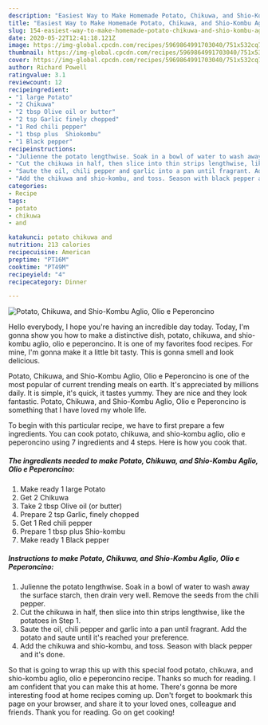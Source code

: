 ```yaml
---
description: "Easiest Way to Make Homemade Potato, Chikuwa, and Shio-Kombu Aglio, Olio e Peperoncino"
title: "Easiest Way to Make Homemade Potato, Chikuwa, and Shio-Kombu Aglio, Olio e Peperoncino"
slug: 154-easiest-way-to-make-homemade-potato-chikuwa-and-shio-kombu-aglio-olio-e-peperoncino
date: 2020-05-22T12:41:18.121Z
image: https://img-global.cpcdn.com/recipes/5969864991703040/751x532cq70/potato-chikuwa-and-shio-kombu-aglio-olio-e-peperoncino-recipe-main-photo.jpg
thumbnail: https://img-global.cpcdn.com/recipes/5969864991703040/751x532cq70/potato-chikuwa-and-shio-kombu-aglio-olio-e-peperoncino-recipe-main-photo.jpg
cover: https://img-global.cpcdn.com/recipes/5969864991703040/751x532cq70/potato-chikuwa-and-shio-kombu-aglio-olio-e-peperoncino-recipe-main-photo.jpg
author: Richard Powell
ratingvalue: 3.1
reviewcount: 12
recipeingredient:
- "1 large Potato"
- "2 Chikuwa"
- "2 tbsp Olive oil or butter"
- "2 tsp Garlic finely chopped"
- "1 Red chili pepper"
- "1 tbsp plus  Shiokombu"
- "1 Black pepper"
recipeinstructions:
- "Julienne the potato lengthwise. Soak in a bowl of water to wash away the surface starch, then drain very well. Remove the seeds from the chili pepper."
- "Cut the chikuwa in half, then slice into thin strips lengthwise, like the potatoes in Step 1."
- "Saute the oil, chili pepper and garlic into a pan until fragrant. Add the potato and saute until it&#39;s reached your preference."
- "Add the chikuwa and shio-kombu, and toss. Season with black pepper and it&#39;s done."
categories:
- Recipe
tags:
- potato
- chikuwa
- and

katakunci: potato chikuwa and 
nutrition: 213 calories
recipecuisine: American
preptime: "PT16M"
cooktime: "PT49M"
recipeyield: "4"
recipecategory: Dinner

---
```



![Potato, Chikuwa, and Shio-Kombu Aglio, Olio e Peperoncino](https://img-global.cpcdn.com/recipes/5969864991703040/751x532cq70/potato-chikuwa-and-shio-kombu-aglio-olio-e-peperoncino-recipe-main-photo.jpg)

Hello everybody, I hope you're having an incredible day today. Today, I'm gonna show you how to make a distinctive dish, potato, chikuwa, and shio-kombu aglio, olio e peperoncino. It is one of my favorites food recipes. For mine, I'm gonna make it a little bit tasty. This is gonna smell and look delicious.

Potato, Chikuwa, and Shio-Kombu Aglio, Olio e Peperoncino is one of the most popular of current trending meals on earth. It's appreciated by millions daily. It is simple, it's quick, it tastes yummy. They are nice and they look fantastic. Potato, Chikuwa, and Shio-Kombu Aglio, Olio e Peperoncino is something that I have loved my whole life.




To begin with this particular recipe, we have to first prepare a few ingredients. You can cook potato, chikuwa, and shio-kombu aglio, olio e peperoncino using 7 ingredients and 4 steps. Here is how you cook that.

<!--inarticleads1-->

##### The ingredients needed to make Potato, Chikuwa, and Shio-Kombu Aglio, Olio e Peperoncino:

1. Make ready 1 large Potato
1. Get 2 Chikuwa
1. Take 2 tbsp Olive oil (or butter)
1. Prepare 2 tsp Garlic, finely chopped
1. Get 1 Red chili pepper
1. Prepare 1 tbsp plus  Shio-kombu
1. Make ready 1 Black pepper




<!--inarticleads2-->

##### Instructions to make Potato, Chikuwa, and Shio-Kombu Aglio, Olio e Peperoncino:

1. Julienne the potato lengthwise. Soak in a bowl of water to wash away the surface starch, then drain very well. Remove the seeds from the chili pepper.
1. Cut the chikuwa in half, then slice into thin strips lengthwise, like the potatoes in Step 1.
1. Saute the oil, chili pepper and garlic into a pan until fragrant. Add the potato and saute until it&#39;s reached your preference.
1. Add the chikuwa and shio-kombu, and toss. Season with black pepper and it&#39;s done.




So that is going to wrap this up with this special food potato, chikuwa, and shio-kombu aglio, olio e peperoncino recipe. Thanks so much for reading. I am confident that you can make this at home. There's gonna be more interesting food at home recipes coming up. Don't forget to bookmark this page on your browser, and share it to your loved ones, colleague and friends. Thank you for reading. Go on get cooking!
